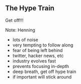 ##  The Hype Train

Get off!!!

Note:
Henning

- lots of noise
- very tempting to follow along
- fear of being left behind
- twitter, hacker news, etc
- industry evolves fast
- prevents focusing in-depth
- deep breath, get off hype train
- if important will stick around
